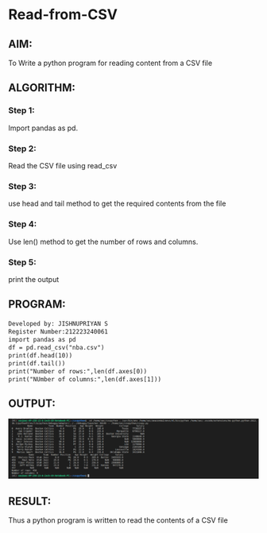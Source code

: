 # Read-from-CSV

## AIM:
To Write a python program for reading content from a CSV file

## ALGORITHM:
### Step 1:
Import pandas as pd.
### Step 2:
Read the CSV file using read_csv
### Step 3:
use head and tail method to get the required contents from the file
### Step 4:
Use len() method to get the number of rows and columns.
### Step 5:
print the output

## PROGRAM:
```
Developed by: JISHNUPRIYAN S
Register Number:212223240061
import pandas as pd
df = pd.read_csv("nba.csv")
print(df.head(10))
print(df.tail())
print("Number of rows:",len(df.axes[0))
print("NUmber of columns:",len(df.axes[1]))
```

## OUTPUT:
![output](csv.png)

## RESULT:
Thus a python program is written to read the contents of a CSV file
